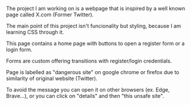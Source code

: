 The project I am working on is a webpage that is inspired by a well known page called X.com (Former Twitter). 

The main point of this project isn't funcionality but styling, because I am learning CSS through it. 

This page contains a home page with buttons to open a register form or a login form.

Forms are custom offering transitions with register/login credentials.

Page is labelled as "dangerous site" on google chrome or firefox due to similarity of original website (Twitter). 

To avoid the message you can open it on other browsers (ex. Edge, Brave...), or you can click on "details" and then "this unsafe site".
